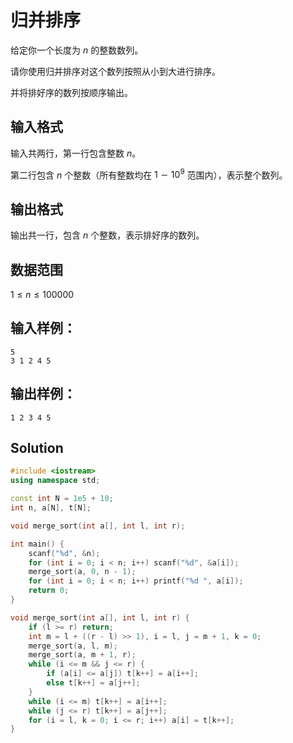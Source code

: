 # 归并排序

给定你一个长度为 $n$ 的整数数列。

请你使用归并排序对这个数列按照从小到大进行排序。

并将排好序的数列按顺序输出。

## 输入格式

输入共两行，第一行包含整数 $n$。

第二行包含 $n$ 个整数（所有整数均在 $1∼10^9$ 范围内），表示整个数列。

## 输出格式

输出共一行，包含 $n$ 个整数，表示排好序的数列。

## 数据范围

$1\le n\le 100000$


## 输入样例：

```text
5
3 1 2 4 5
```

## 输出样例：

```text
1 2 3 4 5
```


## Solution

```Cpp
#include <iostream>
using namespace std;

const int N = 1e5 + 10;
int n, a[N], t[N];

void merge_sort(int a[], int l, int r);

int main() {
    scanf("%d", &n);
    for (int i = 0; i < n; i++) scanf("%d", &a[i]);
    merge_sort(a, 0, n - 1);
    for (int i = 0; i < n; i++) printf("%d ", a[i]);
    return 0;
}

void merge_sort(int a[], int l, int r) {
    if (l >= r) return;
    int m = l + ((r - l) >> 1), i = l, j = m + 1, k = 0;
    merge_sort(a, l, m);
    merge_sort(a, m + 1, r);
    while (i <= m && j <= r) {
        if (a[i] <= a[j]) t[k++] = a[i++];
        else t[k++] = a[j++];
    }
    while (i <= m) t[k++] = a[i++];
    while (j <= r) t[k++] = a[j++];
    for (i = l, k = 0; i <= r; i++) a[i] = t[k++];
}
```